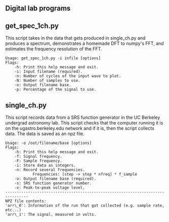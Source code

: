 Digital lab programs
----------------------------

get\_spec\_1ch.py
------------------------

This script takes in the data that gets produced in single\_ch.py and produces a
spectrum, demonstrates a homemade DFT to numpy's FFT, and estimates the
frequency resolution of the FFT. 

    Usage: get_spec_1ch.py -i infile [options]  
    Flags:  
        -h: Print this help message and exit.  
        -i: Input filename (required).  
        -n: Number of cycles of the input wave to plot.
        -N: Number of samples to use.  
        -o: Output filename base.  
        -p: Percentage of the signal to use.  

single\_ch.py
-----------------------------

This script records data from a SRS function generator in the UC Berkeley
undergrad astronomy lab. This script checks that the computer running it is on
the ugastro.berkeley.edu network and if it is, then the script collects data.
The data is saved as an npz file.

    Usage: -o /out/filename/base [options]  
    Flags:  
        -h: Print this help message and exit.  
        -f: Signal frequency.  
        -F: Sample frequency.  
        -i: Store data as integers.  
        -n: Record several frequencies.    
                Frequencies: [step -> step * nfreq] * f_sample  
        -o: Output filename base (required).  
        -s: SRS function generator number.  
        -v: Peak-to-peak voltage level.  
    --------------------------------------------------------------------------------
    NPZ file contents:  
    'arr\_0': Information of the run that got collected (e.g. sample rate, etc...)  
    'arr\_1': The signal, measured in volts.
